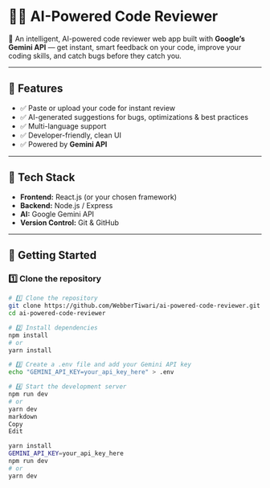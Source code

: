 # 🧑‍💻 AI-Powered Code Reviewer

🚀 An intelligent, AI-powered code reviewer web app built with **Google’s Gemini API** — get instant, smart feedback on your code, improve your coding skills, and catch bugs before they catch you.

---

## 📌 Features

- ✅ Paste or upload your code for instant review
- ✅ AI-generated suggestions for bugs, optimizations & best practices
- ✅ Multi-language support
- ✅ Developer-friendly, clean UI
- ✅ Powered by **Gemini API**

---

## 🧩 Tech Stack

- **Frontend:** React.js (or your chosen framework)
- **Backend:** Node.js / Express
- **AI:** Google Gemini API
- **Version Control:** Git & GitHub

---

## 🚀 Getting Started

### 1️⃣ Clone the repository


```bash
# 1️⃣ Clone the repository
git clone https://github.com/WebberTiwari/ai-powered-code-reviewer.git
cd ai-powered-code-reviewer

# 2️⃣ Install dependencies
npm install
# or
yarn install

# 3️⃣ Create a .env file and add your Gemini API key
echo "GEMINI_API_KEY=your_api_key_here" > .env

# 4️⃣ Start the development server
npm run dev
# or
yarn dev
markdown
Copy
Edit

yarn install
GEMINI_API_KEY=your_api_key_here
npm run dev
# or
yarn dev

